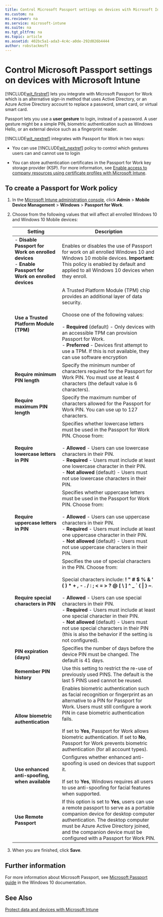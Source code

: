 ```yaml
---
title: Control Microsoft Passport settings on devices with Microsoft Intune
ms.custom: na
ms.reviewer: na
ms.service: microsoft-intune
ms.suite: na
ms.tgt_pltfrm: na
ms.topic: article
ms.assetid: 402bc5a1-ada3-4c4c-a0de-292d026b4444
author: robstackmsft
---
```

# Control Microsoft Passport settings on devices with Microsoft Intune
[!INCLUDE[wit_firstref](/includes/wit_firstref_md.md)] lets you integrate with Microsoft Passport for Work which is an alternative sign-in method that uses Active Directory, or an Azure Active Directory account to replace a password, smart card, or virtual smart card.

Passport lets you use a **user gesture** to login, instead of a password. A user gesture might be a simple PIN, biometric authentication such as Windows Hello, or an external device such as a fingerprint reader.

[!INCLUDE[wit_nextref](/includes/wit_nextref_md.md)] integrates with Passport for Work in two ways:

-   You can use [!INCLUDE[wit_nextref](/includes/wit_nextref_md.md)] policy to control which gestures users can and cannot use to login

-   You can store authentication certificates in the Passport for Work key storage provider (KSP). For more information, see [Enable access to company resources using certificate profiles with Microsoft Intune](enable-access-to-company-resources-using-certificate-profiles-with-microsoft-intune.md).

## To create a Passport for Work policy

1.  In the [Microsoft Intune administration console](https://manage.microsoft.com), click **Admin** &gt; **Mobile Device Management** &gt; **Windows** &gt; **Passport for Work**.

2.  Choose from the following values that will affect all enrolled Windows 10 and Windows 10 Mobile devices:

    |Setting|Description|
    |-----------|---------------|
    |-   **Disable Passport for Work on enrolled devices**<br />-   **Enable Passport for Work on enrolled devices**|Enables or disables the use of Passport for work on all enrolled Windows 10 and Windows 10 mobile devices. **Important:** This policy is enabled by default and applied to all Windows 10 devices when they enroll.|
    |**Use a Trusted Platform Module (TPM)**|A Trusted Platform Module (TPM) chip provides an additional layer of data security.<br /><br />Choose one of the following values:<br /><br />-   **Required** (default) - Only devices with an accessible TPM can provision Passport for Work.<br />-   **Preferred** - Devices first attempt to use a TPM. If this is not available, they can use software encryption|
    |**Require minimum PIN length**|Specify the minimum number of characters required for the Passport for Work PIN. You must use at least 4 characters (the default value is 6 characters). ​|
    |**Require maximum PIN length**|Specify the maximum number of characters allowed for the Passport for Work PIN. You can use up to 127 characters.|
    |**Require lowercase letters in PIN**|Specifies whether lowercase letters must be used  in the Passport for Work PIN. Choose from:<br /><br />-   **Allowed** - Users can use lowercase characters in their PIN.<br />-   **Required** - Users must include at least one lowercase character in their PIN.<br />-   **Not allowed** (default) - Users must not use lowercase characters in their PIN.|
    |**Require uppercase letters in PIN**|Specifies whether uppercase letters must be used  in the Passport for Work PIN. Choose from:<br /><br />-   **Allowed** - Users can use uppercase characters in their PIN.<br />-   **Required** - Users must include at least one uppercase character in their PIN.<br />-   **Not allowed** (default) - Users must not use uppercase characters in their PIN.|
    |**Require special characters in PIN**|Specifies the use of special characters in the PIN. Choose from:<br /><br />Special characters include: **! " # $ % &amp; ' ( ) &#42; + , - . / : ; &lt; = &gt; ? @ [ \ ] ^ _ &#96; { &#124; } ~**.<br /><br />-   **Allowed** - Users can use special characters in their PIN.<br />-   **Required** - Users must include at least one special character in their PIN.<br />-   **Not allowed** (default) - Users must not use special characters in their PIN (this is also the behavior if the setting is not configured).|
    |**PIN expiration (days)**|Specifies the number of days before the device PIN must be changed. The default is 41 days.|
    |**Remember PIN history**|Use this setting to restrict the re-use of previously used PINS. The default is the last 5 PINS used cannot be reused.|
    |**Allow biometric authentication**|Enables biometric authentication such as facial recognition or fingerprint as an alternative to a PIN for Passport for Work. Users must still configure a work PIN in case biometric authentication fails.<br /><br />If set to **Yes**, Passport for Work allows biometric authentication.  If set to **No**, Passport for Work prevents biometric authentication (for all account types).|
    |**Use enhanced anti-spoofing, when available**|Configures whether enhanced anti-spoofing is used on devices that support it.<br /><br />If set to **Yes**, Windows requires all users to use anti-spoofing for facial features when supported.|
    |**Use Remote Passport**|If this option is set to **Yes**, users can use a remote passport to serve as a portable companion device for desktop computer authentication. The desktop computer must be Azure Active Directory joined, and the companion device must be configured with a Passport for Work PIN.|

3.  When you are finished, click **Save**.

## Further information
For more information about Microsoft Passport, see [Microsoft Passport guide](https://technet.microsoft.com/library/mt589441(v=vs.85).aspx) in the Windows 10 documentation.

## See Also
[Protect data and devices with Microsoft Intune](protect-data-and-devices-with-microsoft-intune.md)

